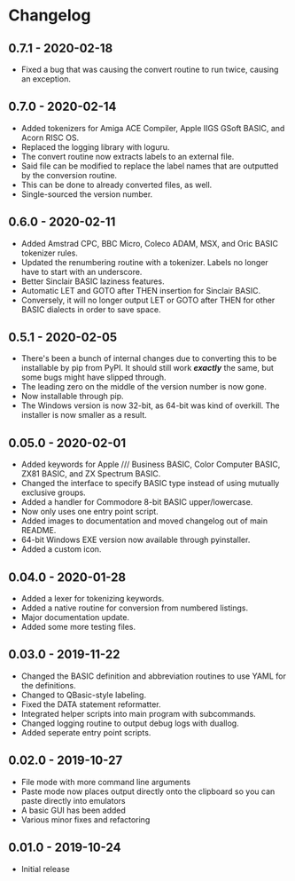 # Changelog

## 0.7.1 - 2020-02-18

- Fixed a bug that was causing the convert routine to run twice, causing an exception.

## 0.7.0 - 2020-02-14

- Added tokenizers for Amiga ACE Compiler, Apple IIGS GSoft BASIC, and Acorn RISC OS.
- Replaced the logging library with loguru.
- The convert routine now extracts labels to an external file.
- Said file can be modified to replace the label names that are outputted by the conversion routine.
- This can be done to already converted files, as well.
- Single-sourced the version number.

## 0.6.0 - 2020-02-11

- Added Amstrad CPC, BBC Micro, Coleco ADAM, MSX, and Oric BASIC tokenizer rules.
- Updated the renumbering routine with a tokenizer. Labels no longer have to start with an underscore.
- Better Sinclair BASIC laziness features.
- Automatic LET and GOTO after THEN insertion for Sinclair BASIC.
- Conversely, it will no longer output LET or GOTO after THEN for other BASIC dialects in order to save space.

## 0.5.1 - 2020-02-05

- There's been a bunch of internal changes due to converting this to be installable by pip from PyPI. It should still work **_exactly_** the same, but some bugs might have slipped through.
- The leading zero on the middle of the version number is now gone.
- Now installable through pip.
- The Windows version is now 32-bit, as 64-bit was kind of overkill. The installer is now smaller as a result.

## 0.05.0 - 2020-02-01

- Added keywords for Apple /// Business BASIC, Color Computer BASIC, ZX81 BASIC, and ZX Spectrum BASIC.
- Changed the interface to specify BASIC type instead of using mutually exclusive groups.
- Added a handler for Commodore 8-bit BASIC upper/lowercase.
- Now only uses one entry point script.
- Added images to documentation and moved changelog out of main README.
- 64-bit Windows EXE version now available through pyinstaller.
- Added a custom icon.

## 0.04.0 - 2020-01-28

- Added a lexer for tokenizing keywords.
- Added a native routine for conversion from numbered listings.
- Major documentation update.
- Added some more testing files.

## 0.03.0 - 2019-11-22

- Changed the BASIC definition and abbreviation routines to use YAML for the definitions.
- Changed to QBasic-style labeling.
- Fixed the DATA statement reformatter.
- Integrated helper scripts into main program with subcommands.
- Changed logging routine to output debug logs with duallog.
- Added seperate entry point scripts.

## 0.02.0 - 2019-10-27

- File mode with more command line arguments
- Paste mode now places output directly onto the clipboard so you can paste directly into emulators
- A basic GUI has been added
- Various minor fixes and refactoring

## 0.01.0 - 2019-10-24

- Initial release

